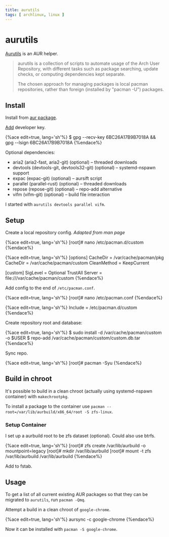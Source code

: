 ```yaml
---
title: aurutils
tags: [ archlinux, linux ]
---
```


# aurutils

[Aurutils](https://github.com/AladW/aurutils) is an AUR helper.

>   aurutils is a collection of scripts to automate usage of the Arch User Repository, with different tasks such as package searching, update checks, or computing dependencies kept separate.
>
>  The chosen approach for managing packages is local pacman   repositories, rather than foreign (installed by "pacman -U")   packages.

## Install

Install from [aur package](https://aur.archlinux.org/packages/aurutils).

[Add](https://wiki.archlinux.org/index.php/Pacman/Package_signing#Adding_unofficial_keys) developer key.

{%ace edit=true, lang='sh'%}
$ gpg --recv-key 6BC26A17B9B7018A && gpg --lsign 6BC26A17B9B7018A
{%endace%}

Optional dependencies:

*   aria2 (aria2-fast, aria2-git) (optional) – threaded downloads
*   devtools (devtools-git, devtools32-git) (optional) – systemd-nspawn support
*   expac (expac-git) (optional) – aursift script
*   parallel (parallel-rust) (optional) – threaded downloads
*   repose (repose-git) (optional) – repo-add alternative
*   vifm (vifm-git) (optional) – build file interaction

I started with `aurutils devtools parallel vifm`.

## Setup

Create a local repository config.
*Adapted from man page*

{%ace edit=true, lang='sh'%}
[root]# nano /etc/pacman.d/custom
{%endace%}

{%ace edit=true, lang='sh'%}
[options]
CacheDir = /var/cache/pacman/pkg
CacheDir = /var/cache/pacman/custom
CleanMethod = KeepCurrent

[custom]
SigLevel = Optional TrustAll
Server = file:///var/cache/pacman/custom
{%endace%}

Add config to the end of `/etc/pacman.conf`.

{%ace edit=true, lang='sh'%}
[root]# nano /etc/pacman.conf
{%endace%}

{%ace edit=true, lang='sh'%}
Include = /etc/pacman.d/custom
{%endace%}

Create repository root and database:

{%ace edit=true, lang='sh'%}
$ sudo install -d /var/cache/pacman/custom -o $USER
$ repo-add /var/cache/pacman/custom/custom.db.tar
{%endace%}

Sync repo.

{%ace edit=true, lang='sh'%}
[root]# pacman -Syu
{%endace%}

## Build in chroot

It's possible to build in a clean chroot (actually using systemd-nspawn container) with `makechrootpkg`.

To install a package to the container use ```pacman --root=/var/lib/aurbuild/x86_64/root -S zfs-linux```.

### Setup Container

I set up a aurbuild root to be zfs dataset (optional). Could also use btrfs.

{%ace edit=true, lang='sh'%}
[root]# zfs create <system root>/var/lib/aurbuild -o mountpoint=legacy
[root]# mkdir /var/lib/aurbuild
[root]# mount -t zfs <system root>/var/lib/aurbuild /var/lib/aurbuild
{%endace%}

Add to fstab.

## Usage

To get a list of all current existing AUR packages  so that they can be migrated to `aurutils`, run `pacman -Qmq`.

Attempt a build in a clean chroot of `google-chrome`.

{%ace edit=true, lang='sh'%}
aursync -c google-chrome
{%endace%}

Now it can be installed with `pacman -S google-chrome`.
